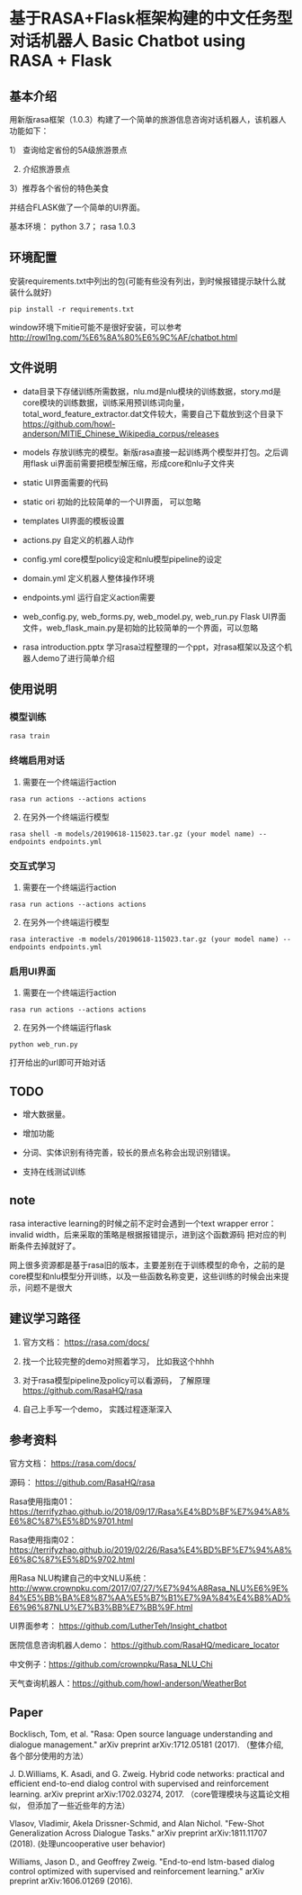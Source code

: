# 基于RASA+Flask框架构建的中文任务型对话机器人 Basic Chatbot using RASA + Flask

## 基本介绍
用新版rasa框架（1.0.3）构建了一个简单的旅游信息咨询对话机器人，该机器人功能如下：

1） 查询给定省份的5A级旅游景点

2) 介绍旅游景点

3）推荐各个省份的特色美食

并结合FLASK做了一个简单的UI界面。

基本环境： python 3.7； rasa 1.0.3


## 环境配置
安装requirements.txt中列出的包(可能有些没有列出，到时候报错提示缺什么就装什么就好)
```
pip install -r requirements.txt
```
window环境下mitie可能不是很好安装，可以参考 http://rowl1ng.com/%E6%8A%80%E6%9C%AF/chatbot.html

## 文件说明
- data目录下存储训练所需数据，nlu.md是nlu模块的训练数据，story.md是core模块的训练数据，训练采用预训练词向量，total_word_feature_extractor.dat文件较大，需要自己下载放到这个目录下 https://github.com/howl-anderson/MITIE_Chinese_Wikipedia_corpus/releases

- models 存放训练完的模型。新版rasa直接一起训练两个模型并打包。之后调用flask ui界面前需要把模型解压缩，形成core和nlu子文件夹

- static UI界面需要的代码

- static ori 初始的比较简单的一个UI界面， 可以忽略

- templates UI界面的模板设置

- actions.py 自定义的机器人动作

- config.yml core模型policy设定和nlu模型pipeline的设定

- domain.yml 定义机器人整体操作环境

- endpoints.yml 运行自定义action需要

- web_config.py, web_forms.py, web_model.py, web_run.py Flask UI界面文件，web_flask_main.py是初始的比较简单的一个界面，可以忽略

- rasa introduction.pptx 学习rasa过程整理的一个ppt，对rasa框架以及这个机器人demo了进行简单介绍

## 使用说明

### 模型训练
```
rasa train
```
### 终端启用对话
1. 需要在一个终端运行action
```
rasa run actions --actions actions
```
2. 在另外一个终端运行模型
```
rasa shell -m models/20190618-115023.tar.gz (your model name) --endpoints endpoints.yml 
```

### 交互式学习
1. 需要在一个终端运行action
```
rasa run actions --actions actions
```
2. 在另外一个终端运行模型
```
rasa interactive -m models/20190618-115023.tar.gz (your model name) --endpoints endpoints.yml 
```

### 启用UI界面
1. 需要在一个终端运行action
```
rasa run actions --actions actions
```
2. 在另外一个终端运行flask
```
python web_run.py
```
打开给出的url即可开始对话

## TODO

- 增大数据量。

- 增加功能

- 分词、实体识别有待完善，较长的景点名称会出现识别错误。

- 支持在线测试训练

## note
rasa interactive learning的时候之前不定时会遇到一个text wrapper error： invalid width，后来采取的策略是根据报错提示，进到这个函数源码 把对应的判断条件去掉就好了。

网上很多资源都是基于rasa旧的版本，主要差别在于训练模型的命令，之前的是core模型和nlu模型分开训练，以及一些函数名称变更，这些训练的时候会出来提示，问题不是很大

## 建议学习路径

1. 官方文档： https://rasa.com/docs/

2. 找一个比较完整的demo对照着学习， 比如我这个hhhh

3. 对于rasa模型pipeline及policy可以看源码， 了解原理 https://github.com/RasaHQ/rasa

4. 自己上手写一个demo， 实践过程逐渐深入

## 参考资料

官方文档： https://rasa.com/docs/

源码： https://github.com/RasaHQ/rasa

Rasa使用指南01： https://terrifyzhao.github.io/2018/09/17/Rasa%E4%BD%BF%E7%94%A8%E6%8C%87%E5%8D%9701.html

Rasa使用指南02： https://terrifyzhao.github.io/2019/02/26/Rasa%E4%BD%BF%E7%94%A8%E6%8C%87%E5%8D%9702.html

用Rasa NLU构建自己的中文NLU系统： http://www.crownpku.com/2017/07/27/%E7%94%A8Rasa_NLU%E6%9E%84%E5%BB%BA%E8%87%AA%E5%B7%B1%E7%9A%84%E4%B8%AD%E6%96%87NLU%E7%B3%BB%E7%BB%9F.html

UI界面参考： https://github.com/LutherTeh/Insight_chatbot

医院信息咨询机器人demo： https://github.com/RasaHQ/medicare_locator

中文例子：https://github.com/crownpku/Rasa_NLU_Chi

天气查询机器人：https://github.com/howl-anderson/WeatherBot

## Paper
Bocklisch, Tom, et al. "Rasa: Open source language understanding and dialogue management." arXiv preprint arXiv:1712.05181 (2017). （整体介绍, 各个部分使用的方法）

J. D.Williams, K. Asadi, and G. Zweig. Hybrid code networks: practical and efficient end-to-end
dialog control with supervised and reinforcement learning. arXiv preprint arXiv:1702.03274,
2017. （core管理模块与这篇论文相似， 但添加了一些近些年的方法）

Vlasov, Vladimir, Akela Drissner-Schmid, and Alan Nichol. "Few-Shot Generalization Across Dialogue Tasks." arXiv preprint arXiv:1811.11707 (2018). (处理uncooperative user behavior)

Williams, Jason D., and Geoffrey Zweig. "End-to-end lstm-based dialog control optimized with supervised and reinforcement learning." arXiv preprint arXiv:1606.01269 (2016).















